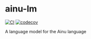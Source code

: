 # ainu-lm

[![CI](https://github.com/aynumosir/ainu-utils/actions/workflows/rust.yaml/badge.svg)](https://github.com/aynumosir/ainu-utils/actions/workflows/rust.yaml)
[![codecov](https://codecov.io/gh/aynumosir/ainu-lm/graph/badge.svg?token=K8CFQ0UBPN)](https://codecov.io/gh/aynumosir/ainu-lm)

A language model for the Ainu language
